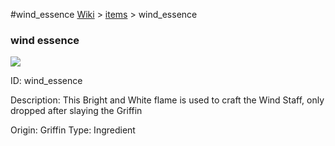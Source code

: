 #wind_essence
<a href="/wiki.html">Wiki</a> > <a href="/posts/wiki/items/index.html">items</a> > <a>wind_essence</a>
<div class="iteminfo">
<h3>wind essence</h3>
<img class="pixelimage" src="https://dragon-force-studio.com/images/EF_wiki/wind_essence.png">

<a class="iteminfoitem">ID: wind_essence</a></div>
Description:   This Bright and White flame is used to craft the Wind Staff, only dropped after slaying the Griffin

Origin:  Griffin
Type:  Ingredient